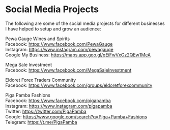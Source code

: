 # Social Media Projects

The following are some of the social media projects for different businesses I have helped to setup and grow an audience:

Pewa Gauge Wines and Spirits </br>
Facebook: https://www.facebook.com/PewaGauge </br>
Instagram: https://www.instagram.com/pewagauge </br>
Google My Business: https://maps.app.goo.gl/qEiFwVxGz2QEw1MeA </br>

Mega Sale Investment </br>
Facebook: https://www.facebook.com/MegaSaleInvestment </br>

Eldoret Forex Traders Community </br>
Facebook: https://www.facebook.com/groups/eldoretforexcommunity </br> 

Piga Pamba Fashions </br>
Facebook: https://www.facebook.com/pigapamba </br>
Instagram: https://www.instagram.com/pigapamba </br>
Twitter: https://twitter.com/PigaPamba </br>
Google: https://www.google.com/search?q=Piga+Pamba+Fashions </br>
Telegram: https://t.me/PigaPamba </br>








